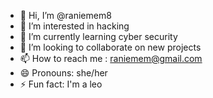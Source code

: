 - 👋 Hi, I’m @raniemem8
- 👀 I’m interested in hacking
- 🌱 I’m currently learning cyber security
- 💞️ I’m looking to collaborate on new projects
- 📫 How to reach me : raniemem@gmail.com
- 😄 Pronouns: she/her
- ⚡ Fun fact: I'm a leo

<!---
raniemem8/raniemem8 is a ✨ special ✨ repository because its `README.md` (this file) appears on your GitHub profile.
You can click the Preview link to take a look at your changes.
--->
